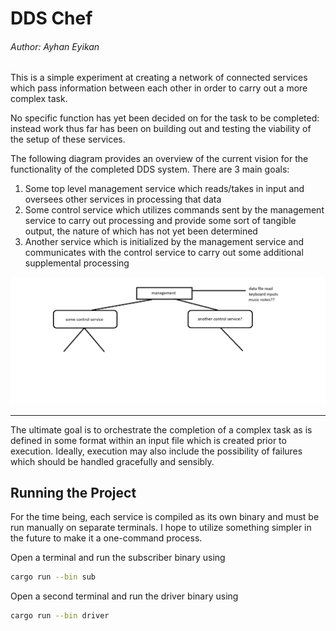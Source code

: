 # DDS Chef
###### Author: Ayhan Eyikan

This is a simple experiment at creating a network of connected services which
pass information between each other in order to carry out a more complex task.

No specific function has yet been decided on for the task to be completed:
instead work thus far has been on building out and testing the viability of the
setup of these services.

The following diagram provides an overview of the current vision for the
functionality of the completed DDS system. There are 3 main goals:

1. Some top level management service which reads/takes in input and oversees
other services in processing that data
2. Some control service which utilizes commands sent by the management service
to carry out processing and provide some sort of tangible output, the nature of
which has not yet been determined
3. Another service which is initialized by the management service and
communicates with the control service to carry out some additional supplemental
processing

<img src="./systems-diagram.png">

---

The ultimate goal is to orchestrate the completion of a complex task as is
defined in some format within an input file which is created prior to execution.
Ideally, execution may also include the possibility of failures which should be
handled gracefully and sensibly.

## Running the Project

For the time being, each service is compiled as its own binary and must be run
manually on separate terminals. I hope to utilize something simpler in the
future to make it a one-command process.

Open a terminal and run the subscriber binary using
```bash
cargo run --bin sub
```

Open a second terminal and run the driver binary using
```bash
cargo run --bin driver
```